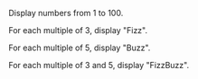 Display numbers from 1 to 100.

For each multiple of 3, display "Fizz".

For each multiple of 5, display "Buzz".

For each multiple of 3 and 5, display "FizzBuzz".
